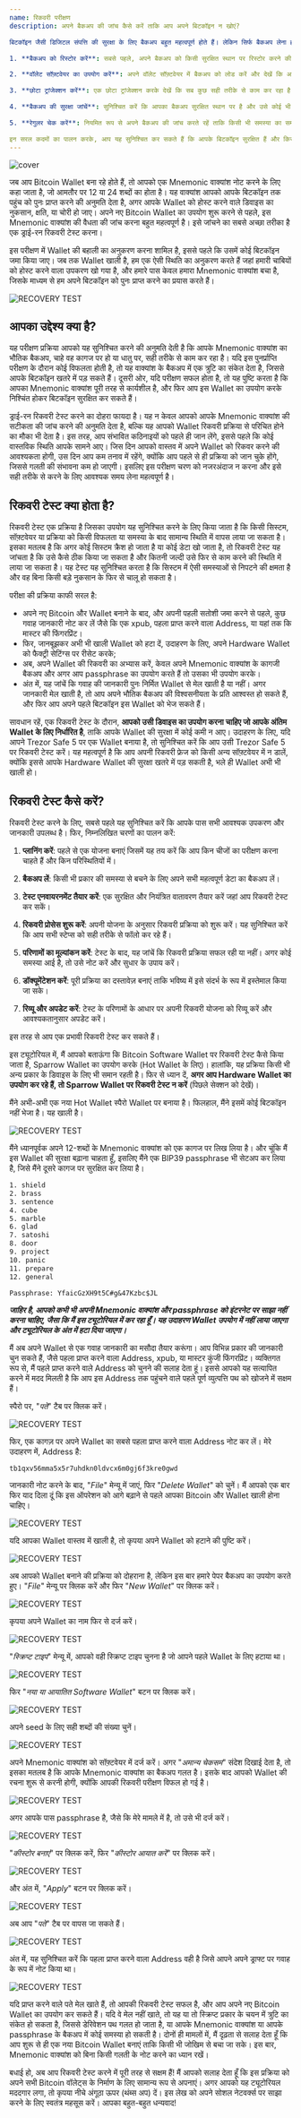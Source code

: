 ```yaml
---
name: रिकवरी परीक्षण
description: अपने बैकअप की जांच कैसे करें ताकि आप अपने बिटकॉइन न खोएं?

बिटकॉइन जैसी डिजिटल संपत्ति की सुरक्षा के लिए बैकअप बहुत महत्वपूर्ण होते हैं। लेकिन सिर्फ बैकअप लेना ही काफी नहीं है, आपको यह भी सुनिश्चित करना होगा कि वे सही तरीके से काम कर रहे हैं। यहां कुछ सरल कदम दिए गए हैं जिनसे आप अपने बैकअप की जांच कर सकते हैं:

1. **बैकअप को रिस्टोर करें**: सबसे पहले, अपने बैकअप को किसी सुरक्षित स्थान पर रिस्टोर करने की कोशिश करें। यह देखने के लिए कि बैकअप सही तरीके से काम कर रहा है या नहीं।

2. **वॉलेट सॉफ़्टवेयर का उपयोग करें**: अपने वॉलेट सॉफ़्टवेयर में बैकअप को लोड करें और देखें कि आपके सभी बिटकॉइन सही तरीके से दिखाई दे रहे हैं या नहीं।

3. **छोटा ट्रांजेक्शन करें**: एक छोटा ट्रांजेक्शन करके देखें कि सब कुछ सही तरीके से काम कर रहा है। यह सुनिश्चित करेगा कि आपका बैकअप और वॉलेट दोनों सही तरीके से काम कर रहे हैं।

4. **बैकअप की सुरक्षा जांचें**: सुनिश्चित करें कि आपका बैकअप सुरक्षित स्थान पर है और उसे कोई भी आसानी से एक्सेस नहीं कर सकता।

5. **रेगुलर चेक करें**: नियमित रूप से अपने बैकअप की जांच करते रहें ताकि किसी भी समस्या का समय रहते पता चल सके।

इन सरल कदमों का पालन करके, आप यह सुनिश्चित कर सकते हैं कि आपके बिटकॉइन सुरक्षित हैं और किसी भी आपात स्थिति में आप उन्हें आसानी से रिस्टोर कर सकते हैं।
---
```

![cover](assets/cover.webp)

जब आप Bitcoin Wallet बना रहे होते हैं, तो आपको एक Mnemonic वाक्यांश नोट करने के लिए कहा जाता है, जो आमतौर पर 12 या 24 शब्दों का होता है। यह वाक्यांश आपको आपके बिटकॉइन तक पहुंच को पुनः प्राप्त करने की अनुमति देता है, अगर आपके Wallet को होस्ट करने वाले डिवाइस का नुकसान, क्षति, या चोरी हो जाए। अपने नए Bitcoin Wallet का उपयोग शुरू करने से पहले, इस Mnemonic वाक्यांश की वैधता की जांच करना बहुत महत्वपूर्ण है। इसे जांचने का सबसे अच्छा तरीका है एक ड्राई-रन रिकवरी टेस्ट करना।

इस परीक्षण में Wallet की बहाली का अनुकरण करना शामिल है, इससे पहले कि उसमें कोई बिटकॉइन जमा किया जाए। जब तक Wallet खाली है, हम एक ऐसी स्थिति का अनुकरण करते हैं जहां हमारी चाबियों को होस्ट करने वाला उपकरण खो गया है, और हमारे पास केवल हमारा Mnemonic वाक्यांश बचा है, जिसके माध्यम से हम अपने बिटकॉइन को पुनः प्राप्त करने का प्रयास करते हैं।

![RECOVERY TEST](assets/notext/01.webp)

## आपका उद्देश्य क्या है?

यह परीक्षण प्रक्रिया आपको यह सुनिश्चित करने की अनुमति देती है कि आपके Mnemonic वाक्यांश का भौतिक बैकअप, चाहे वह कागज पर हो या धातु पर, सही तरीके से काम कर रहा है। यदि इस पुनर्प्राप्ति परीक्षण के दौरान कोई विफलता होती है, तो यह वाक्यांश के बैकअप में एक त्रुटि का संकेत देता है, जिससे आपके बिटकॉइन खतरे में पड़ सकते हैं। दूसरी ओर, यदि परीक्षण सफल होता है, तो यह पुष्टि करता है कि आपका Mnemonic वाक्यांश पूरी तरह से कार्यशील है, और फिर आप इस Wallet का उपयोग करके निश्चिंत होकर बिटकॉइन सुरक्षित कर सकते हैं।

ड्राई-रन रिकवरी टेस्ट करने का दोहरा फायदा है। यह न केवल आपको आपके Mnemonic वाक्यांश की सटीकता की जांच करने की अनुमति देता है, बल्कि यह आपको Wallet रिकवरी प्रक्रिया से परिचित होने का मौका भी देता है। इस तरह, आप संभावित कठिनाइयों को पहले ही जान लेंगे, इससे पहले कि कोई वास्तविक स्थिति आपके सामने आए। जिस दिन आपको वास्तव में अपने Wallet को रिकवर करने की आवश्यकता होगी, उस दिन आप कम तनाव में रहेंगे, क्योंकि आप पहले से ही प्रक्रिया को जान चुके होंगे, जिससे गलती की संभावना कम हो जाएगी। इसलिए इस परीक्षण चरण को नजरअंदाज न करना और इसे सही तरीके से करने के लिए आवश्यक समय लेना महत्वपूर्ण है।

## रिकवरी टेस्ट क्या होता है?

रिकवरी टेस्ट एक प्रक्रिया है जिसका उपयोग यह सुनिश्चित करने के लिए किया जाता है कि किसी सिस्टम, सॉफ़्टवेयर या प्रक्रिया को किसी विफलता या समस्या के बाद सामान्य स्थिति में वापस लाया जा सकता है। इसका मतलब है कि अगर कोई सिस्टम क्रैश हो जाता है या कोई डेटा खो जाता है, तो रिकवरी टेस्ट यह जांचता है कि उसे कैसे ठीक किया जा सकता है और कितनी जल्दी उसे फिर से काम करने की स्थिति में लाया जा सकता है। यह टेस्ट यह सुनिश्चित करता है कि सिस्टम में ऐसी समस्याओं से निपटने की क्षमता है और वह बिना किसी बड़े नुकसान के फिर से चालू हो सकता है।

परीक्षा की प्रक्रिया काफी सरल है:


- अपने नए Bitcoin और Wallet बनाने के बाद, और अपनी पहली सतोशी जमा करने से पहले, कुछ गवाह जानकारी नोट कर लें जैसे कि एक xpub, पहला प्राप्त करने वाला Address, या यहां तक कि मास्टर की फिंगरप्रिंट।
- फिर, जानबूझकर अभी भी खाली Wallet को हटा दें, उदाहरण के लिए, अपने Hardware Wallet को फैक्ट्री सेटिंग्स पर रीसेट करके;
- अब, अपने Wallet की रिकवरी का अभ्यास करें, केवल अपने Mnemonic वाक्यांश के कागजी बैकअप और अगर आप passphrase का उपयोग करते हैं तो उसका भी उपयोग करके।
- अंत में, यह जांचें कि गवाह की जानकारी पुनः निर्मित Wallet से मेल खाती है या नहीं। अगर जानकारी मेल खाती है, तो आप अपने भौतिक बैकअप की विश्वसनीयता के प्रति आश्वस्त हो सकते हैं, और फिर आप अपने पहले बिटकॉइन इस Wallet को भेज सकते हैं।

सावधान रहें, एक रिकवरी टेस्ट के दौरान, **आपको उसी डिवाइस का उपयोग करना चाहिए जो आपके अंतिम Wallet के लिए निर्धारित है**, ताकि आपके Wallet की सुरक्षा में कोई कमी न आए। उदाहरण के लिए, यदि आपने Trezor Safe 5 पर एक Wallet बनाया है, तो सुनिश्चित करें कि आप उसी Trezor Safe 5 पर रिकवरी टेस्ट करें। यह महत्वपूर्ण है कि आप अपनी रिकवरी फ्रेज को किसी अन्य सॉफ़्टवेयर में न डालें, क्योंकि इससे आपके Hardware Wallet की सुरक्षा खतरे में पड़ सकती है, भले ही Wallet अभी भी खाली हो।

## रिकवरी टेस्ट कैसे करें?

रिकवरी टेस्ट करने के लिए, सबसे पहले यह सुनिश्चित करें कि आपके पास सभी आवश्यक उपकरण और जानकारी उपलब्ध है। फिर, निम्नलिखित चरणों का पालन करें:

1. **प्लानिंग करें**: पहले से एक योजना बनाएं जिसमें यह तय करें कि आप किन चीजों का परीक्षण करना चाहते हैं और किन परिस्थितियों में।

2. **बैकअप लें**: किसी भी प्रकार की समस्या से बचने के लिए अपने सभी महत्वपूर्ण डेटा का बैकअप लें।

3. **टेस्ट एनवायरनमेंट तैयार करें**: एक सुरक्षित और नियंत्रित वातावरण तैयार करें जहां आप रिकवरी टेस्ट कर सकें।

4. **रिकवरी प्रोसेस शुरू करें**: अपनी योजना के अनुसार रिकवरी प्रक्रिया को शुरू करें। यह सुनिश्चित करें कि आप सभी स्टेप्स को सही तरीके से फॉलो कर रहे हैं।

5. **परिणामों का मूल्यांकन करें**: टेस्ट के बाद, यह जांचें कि रिकवरी प्रक्रिया सफल रही या नहीं। अगर कोई समस्या आई है, तो उसे नोट करें और सुधार के उपाय करें।

6. **डॉक्यूमेंटेशन करें**: पूरी प्रक्रिया का दस्तावेज़ बनाएं ताकि भविष्य में इसे संदर्भ के रूप में इस्तेमाल किया जा सके।

7. **रिव्यू और अपडेट करें**: टेस्ट के परिणामों के आधार पर अपनी रिकवरी योजना को रिव्यू करें और आवश्यकतानुसार अपडेट करें।

इस तरह से आप एक प्रभावी रिकवरी टेस्ट कर सकते हैं।

इस ट्यूटोरियल में, मैं आपको बताऊंगा कि Bitcoin Software Wallet पर रिकवरी टेस्ट कैसे किया जाता है, Sparrow Wallet का उपयोग करके (Hot Wallet के लिए)। हालांकि, यह प्रक्रिया किसी भी अन्य प्रकार के डिवाइस के लिए भी समान रहती है। फिर से ध्यान दें, **अगर आप Hardware Wallet का उपयोग कर रहे हैं, तो Sparrow Wallet पर रिकवरी टेस्ट न करें** (पिछले सेक्शन को देखें)।

मैंने अभी-अभी एक नया Hot Wallet स्पैरो Wallet पर बनाया है। फिलहाल, मैंने इसमें कोई बिटकॉइन नहीं भेजा है। यह खाली है।

![RECOVERY TEST](assets/notext/02.webp)

मैंने ध्यानपूर्वक अपने 12-शब्दों के Mnemonic वाक्यांश को एक कागज पर लिख लिया है। और चूंकि मैं इस Wallet की सुरक्षा बढ़ाना चाहता हूँ, इसलिए मैंने एक BIP39 passphrase भी सेटअप कर लिया है, जिसे मैंने दूसरे कागज पर सुरक्षित कर लिया है।

```txt
1. shield
2. brass
3. sentence
4. cube
5. marble
6. glad
7. satoshi
8. door
9. project
10. panic
11. prepare
12. general
```

```text
Passphrase: YfaicGzXH9t5C#g&47Kzbc$JL
```

***जाहिर है, आपको कभी भी अपनी Mnemonic वाक्यांश और passphrase को इंटरनेट पर साझा नहीं करना चाहिए, जैसा कि मैं इस ट्यूटोरियल में कर रहा हूँ। यह उदाहरण Wallet उपयोग में नहीं लाया जाएगा और ट्यूटोरियल के अंत में हटा दिया जाएगा।***

मैं अब अपने Wallet से एक गवाह जानकारी का मसौदा तैयार करूंगा। आप विभिन्न प्रकार की जानकारी चुन सकते हैं, जैसे पहला प्राप्त करने वाला Address, xpub, या मास्टर कुंजी फिंगरप्रिंट। व्यक्तिगत रूप से, मैं पहले प्राप्त करने वाले Address को चुनने की सलाह देता हूं। इससे आपको यह सत्यापित करने में मदद मिलती है कि आप इस Address तक पहुंचने वाले पहले पूर्ण व्युत्पत्ति पथ को खोजने में सक्षम हैं।

स्पैरो पर, "*पते*" टैब पर क्लिक करें।

![RECOVERY TEST](assets/notext/03.webp)

फिर, एक कागज़ पर अपने Wallet का सबसे पहला प्राप्त करने वाला Address नोट कर लें। मेरे उदाहरण में, Address है:

```txt
tb1qxv56mma5x5r7uhdkn0ldvcx6m0gj6f3kre0gwd
```

जानकारी नोट करने के बाद, "*File*" मेन्यू में जाएं, फिर "*Delete Wallet*" को चुनें। मैं आपको एक बार फिर याद दिला दूं कि इस ऑपरेशन को आगे बढ़ाने से पहले आपका Bitcoin और Wallet खाली होना चाहिए।

![RECOVERY TEST](assets/notext/04.webp)

यदि आपका Wallet वास्तव में खाली है, तो कृपया अपने Wallet को हटाने की पुष्टि करें।

![RECOVERY TEST](assets/notext/05.webp)

अब आपको Wallet बनाने की प्रक्रिया को दोहराना है, लेकिन इस बार हमारे पेपर बैकअप का उपयोग करते हुए। "*File*" मेन्यू पर क्लिक करें और फिर "*New Wallet*" पर क्लिक करें।

![RECOVERY TEST](assets/notext/06.webp)

कृपया अपने Wallet का नाम फिर से दर्ज करें।

![RECOVERY TEST](assets/notext/07.webp)

"*स्क्रिप्ट टाइप*" मेन्यू में, आपको वही स्क्रिप्ट टाइप चुनना है जो आपने पहले Wallet के लिए हटाया था।

![RECOVERY TEST](assets/notext/08.webp)

फिर "*नया या आयातित Software Wallet*" बटन पर क्लिक करें।

![RECOVERY TEST](assets/notext/09.webp)

अपने seed के लिए सही शब्दों की संख्या चुनें।

![RECOVERY TEST](assets/notext/10.webp)

अपने Mnemonic वाक्यांश को सॉफ़्टवेयर में दर्ज करें। अगर "*अमान्य चेकसम*" संदेश दिखाई देता है, तो इसका मतलब है कि आपके Mnemonic वाक्यांश का बैकअप गलत है। इसके बाद आपको Wallet की रचना शुरू से करनी होगी, क्योंकि आपकी रिकवरी परीक्षण विफल हो गई है।

![RECOVERY TEST](assets/notext/11.webp)

अगर आपके पास passphrase है, जैसे कि मेरे मामले में है, तो उसे भी दर्ज करें।

![RECOVERY TEST](assets/notext/12.webp)

"*कीस्टोर बनाएं*" पर क्लिक करें, फिर "*कीस्टोर आयात करें*" पर क्लिक करें।

![RECOVERY TEST](assets/notext/13.webp)

और अंत में, "*Apply*" बटन पर क्लिक करें।

![RECOVERY TEST](assets/notext/14.webp)

अब आप "*पते*" टैब पर वापस जा सकते हैं।

![RECOVERY TEST](assets/notext/15.webp)

अंत में, यह सुनिश्चित करें कि पहला प्राप्त करने वाला Address वही है जिसे आपने अपने ड्राफ्ट पर गवाह के रूप में नोट किया था।

![RECOVERY TEST](assets/notext/16.webp)

यदि प्राप्त करने वाले पते मेल खाते हैं, तो आपकी रिकवरी टेस्ट सफल है, और आप अपने नए Bitcoin Wallet का उपयोग कर सकते हैं। यदि वे मेल नहीं खाते, तो यह या तो स्क्रिप्ट प्रकार के चयन में त्रुटि का संकेत हो सकता है, जिससे डेरिवेशन पथ गलत हो जाता है, या आपके Mnemonic वाक्यांश या आपके passphrase के बैकअप में कोई समस्या हो सकती है। दोनों ही मामलों में, मैं दृढ़ता से सलाह देता हूँ कि आप शुरू से ही एक नया Bitcoin Wallet बनाएं ताकि किसी भी जोखिम से बचा जा सके। इस बार, Mnemonic वाक्यांश को बिना किसी गलती के नोट करने का ध्यान रखें।

बधाई हो, अब आप रिकवरी टेस्ट करने में पूरी तरह से सक्षम हैं! मैं आपको सलाह देता हूँ कि इस प्रक्रिया को अपने सभी Bitcoin वॉलेट्स के निर्माण के लिए सामान्य रूप से अपनाएं। अगर आपको यह ट्यूटोरियल मददगार लगा, तो कृपया नीचे अंगूठा ऊपर (थंब्स अप) दें। इस लेख को अपने सोशल नेटवर्क्स पर साझा करने के लिए स्वतंत्र महसूस करें। आपका बहुत-बहुत धन्यवाद!